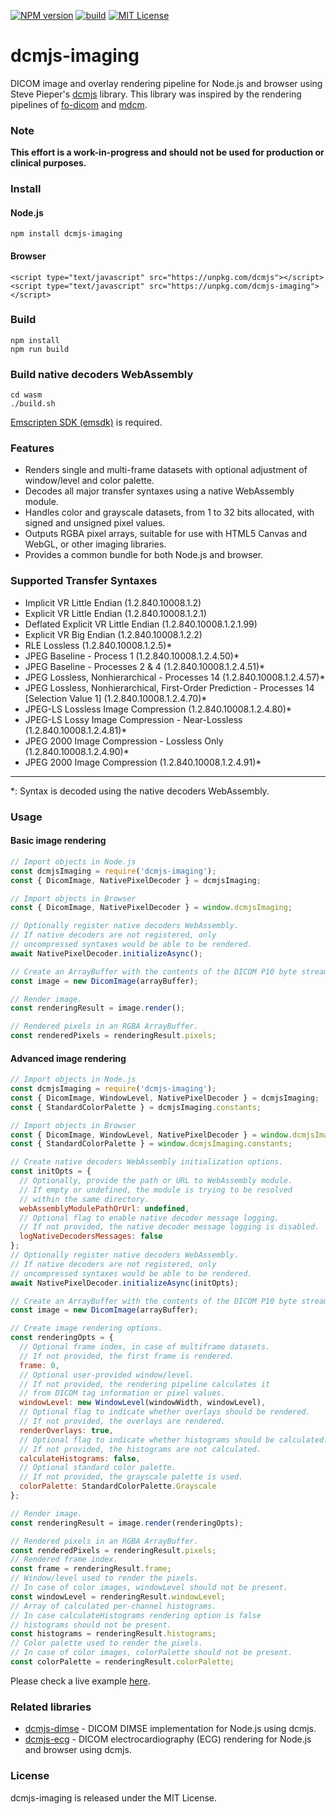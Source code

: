[![NPM version][npm-version-image]][npm-url] [![build][build-image]][build-url] [![MIT License][license-image]][license-url] 

# dcmjs-imaging
DICOM image and overlay rendering pipeline for Node.js and browser using Steve Pieper's [dcmjs][dcmjs-url] library.
This library was inspired by the rendering pipelines of [fo-dicom][fo-dicom-url] and [mdcm][mdcm-url].

### Note
**This effort is a work-in-progress and should not be used for production or clinical purposes.**

### Install
#### Node.js

	npm install dcmjs-imaging

#### Browser

	<script type="text/javascript" src="https://unpkg.com/dcmjs"></script>
	<script type="text/javascript" src="https://unpkg.com/dcmjs-imaging"></script>

### Build

	npm install
	npm run build

### Build native decoders WebAssembly

	cd wasm
	./build.sh
[Emscripten SDK (emsdk)][emscripten-sdk-url] is required.

### Features
- Renders single and multi-frame datasets with optional adjustment of window/level and color palette.
- Decodes all major transfer syntaxes using a native WebAssembly module.
- Handles color and grayscale datasets, from 1 to 32 bits allocated, with signed and unsigned pixel values.
- Outputs RGBA pixel arrays, suitable for use with HTML5 Canvas and WebGL, or other imaging libraries.
- Provides a common bundle for both Node.js and browser.

### Supported Transfer Syntaxes
- Implicit VR Little Endian (1.2.840.10008.1.2)
- Explicit VR Little Endian (1.2.840.10008.1.2.1)
- Deflated Explicit VR Little Endian (1.2.840.10008.1.2.1.99)
- Explicit VR Big Endian (1.2.840.10008.1.2.2)
- RLE Lossless (1.2.840.10008.1.2.5)\*
- JPEG Baseline - Process 1 (1.2.840.10008.1.2.4.50)\*
- JPEG Baseline - Processes 2 & 4 (1.2.840.10008.1.2.4.51)\*
- JPEG Lossless, Nonhierarchical - Processes 14 (1.2.840.10008.1.2.4.57)\*
- JPEG Lossless, Nonhierarchical, First-Order Prediction - Processes 14 [Selection Value 1] (1.2.840.10008.1.2.4.70)\*
- JPEG-LS Lossless Image Compression (1.2.840.10008.1.2.4.80)\*
- JPEG-LS Lossy Image Compression - Near-Lossless (1.2.840.10008.1.2.4.81)\*
- JPEG 2000 Image Compression - Lossless Only (1.2.840.10008.1.2.4.90)\*
- JPEG 2000 Image Compression (1.2.840.10008.1.2.4.91)\*
--------
\*: Syntax is decoded using the native decoders WebAssembly.

### Usage

#### Basic image rendering
```js
// Import objects in Node.js
const dcmjsImaging = require('dcmjs-imaging');
const { DicomImage, NativePixelDecoder } = dcmjsImaging;

// Import objects in Browser
const { DicomImage, NativePixelDecoder } = window.dcmjsImaging;

// Optionally register native decoders WebAssembly.
// If native decoders are not registered, only 
// uncompressed syntaxes would be able to be rendered.
await NativePixelDecoder.initializeAsync();

// Create an ArrayBuffer with the contents of the DICOM P10 byte stream.
const image = new DicomImage(arrayBuffer);

// Render image.
const renderingResult = image.render();

// Rendered pixels in an RGBA ArrayBuffer.
const renderedPixels = renderingResult.pixels;
```

#### Advanced image rendering
```js
// Import objects in Node.js
const dcmjsImaging = require('dcmjs-imaging');
const { DicomImage, WindowLevel, NativePixelDecoder } = dcmjsImaging;
const { StandardColorPalette } = dcmjsImaging.constants;

// Import objects in Browser
const { DicomImage, WindowLevel, NativePixelDecoder } = window.dcmjsImaging;
const { StandardColorPalette } = window.dcmjsImaging.constants;

// Create native decoders WebAssembly initialization options.
const initOpts = {
  // Optionally, provide the path or URL to WebAssembly module.
  // If empty or undefined, the module is trying to be resolved 
  // within the same directory.
  webAssemblyModulePathOrUrl: undefined,
  // Optional flag to enable native decoder message logging.
  // If not provided, the native decoder message logging is disabled.
  logNativeDecodersMessages: false
};
// Optionally register native decoders WebAssembly.
// If native decoders are not registered, only 
// uncompressed syntaxes would be able to be rendered.
await NativePixelDecoder.initializeAsync(initOpts);

// Create an ArrayBuffer with the contents of the DICOM P10 byte stream.
const image = new DicomImage(arrayBuffer);

// Create image rendering options.
const renderingOpts = {
  // Optional frame index, in case of multiframe datasets.
  // If not provided, the first frame is rendered.
  frame: 0,
  // Optional user-provided window/level.
  // If not provided, the rendering pipeline calculates it 
  // from DICOM tag information or pixel values.
  windowLevel: new WindowLevel(windowWidth, windowLevel),
  // Optional flag to indicate whether overlays should be rendered.
  // If not provided, the overlays are rendered.
  renderOverlays: true,
  // Optional flag to indicate whether histograms should be calculated.
  // If not provided, the histograms are not calculated.
  calculateHistograms: false,
  // Optional standard color palette.
  // If not provided, the grayscale palette is used.
  colorPalette: StandardColorPalette.Grayscale
};

// Render image.
const renderingResult = image.render(renderingOpts);

// Rendered pixels in an RGBA ArrayBuffer.
const renderedPixels = renderingResult.pixels;
// Rendered frame index.
const frame = renderingResult.frame;
// Window/level used to render the pixels.
// In case of color images, windowLevel should not be present.
const windowLevel = renderingResult.windowLevel;
// Array of calculated per-channel histograms.
// In case calculateHistograms rendering option is false
// histograms should not be present.
const histograms = renderingResult.histograms;
// Color palette used to render the pixels.
// In case of color images, colorPalette should not be present.
const colorPalette = renderingResult.colorPalette;
```
Please check a live example [here][dcmjs-imaging-live-example-url].

### Related libraries
* [dcmjs-dimse][dcmjs-dimse-url] - DICOM DIMSE implementation for Node.js using dcmjs.
* [dcmjs-ecg][dcmjs-ecg-url] - DICOM electrocardiography (ECG) rendering for Node.js and browser using dcmjs.

### License
dcmjs-imaging is released under the MIT License.

[npm-url]: https://npmjs.org/package/dcmjs-imaging
[npm-version-image]: https://img.shields.io/npm/v/dcmjs-imaging.svg?style=flat

[build-url]: https://github.com/PantelisGeorgiadis/dcmjs-imaging/actions/workflows/build.yml
[build-image]: https://github.com/PantelisGeorgiadis/dcmjs-imaging/actions/workflows/build.yml/badge.svg?branch=master

[license-image]: https://img.shields.io/badge/license-MIT-blue.svg?style=flat
[license-url]: LICENSE.txt

[dcmjs-url]: https://github.com/dcmjs-org/dcmjs
[fo-dicom-url]: https://github.com/fo-dicom/fo-dicom
[mdcm-url]: https://github.com/fo-dicom/mdcm
[dcmjs-dimse-url]: https://github.com/PantelisGeorgiadis/dcmjs-dimse
[dcmjs-ecg-url]: https://github.com/PantelisGeorgiadis/dcmjs-ecg

[dcmjs-imaging-live-example-url]: https://unpkg.com/dcmjs-imaging@latest/build/index.html

[emscripten-sdk-url]: https://emscripten.org/docs/getting_started/downloads.html
